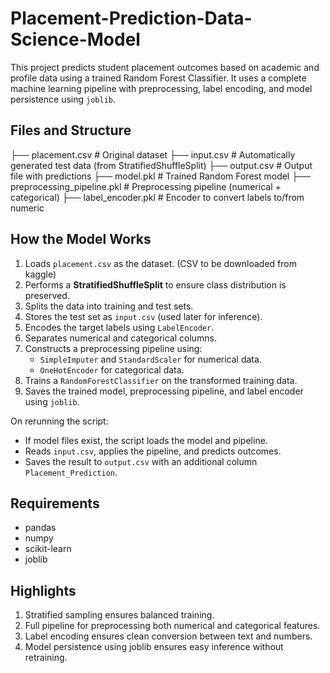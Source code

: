 # Placement-Prediction-Data-Science-Model
This project predicts student placement outcomes based on academic and profile data using a trained Random Forest Classifier. It uses a complete machine learning pipeline with preprocessing, label encoding, and model persistence using `joblib`.

## Files and Structure
├── placement.csv # Original dataset
├── input.csv # Automatically generated test data (from StratifiedShuffleSplit)
├── output.csv # Output file with predictions
├── model.pkl # Trained Random Forest model
├── preprocessing_pipeline.pkl # Preprocessing pipeline (numerical + categorical)
├── label_encoder.pkl # Encoder to convert labels to/from numeric

## How the Model Works

1. Loads `placement.csv` as the dataset. (CSV to be downloaded from kaggle)
2. Performs a **StratifiedShuffleSplit** to ensure class distribution is preserved.
3. Splits the data into training and test sets.
4. Stores the test set as `input.csv` (used later for inference).
5. Encodes the target labels using `LabelEncoder`.
6. Separates numerical and categorical columns.
7. Constructs a preprocessing pipeline using:
   - `SimpleImputer` and `StandardScaler` for numerical data.
   - `OneHotEncoder` for categorical data.
8. Trains a `RandomForestClassifier` on the transformed training data.
9. Saves the trained model, preprocessing pipeline, and label encoder using `joblib`.

On rerunning the script:
- If model files exist, the script loads the model and pipeline.
- Reads `input.csv`, applies the pipeline, and predicts outcomes.
- Saves the result to `output.csv` with an additional column `Placement_Prediction`.

## Requirements
- pandas
- numpy
- scikit-learn
- joblib

## Highlights
1. Stratified sampling ensures balanced training.
2. Full pipeline for preprocessing both numerical and categorical features.
3. Label encoding ensures clean conversion between text and numbers.
4. Model persistence using joblib ensures easy inference without retraining.
